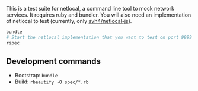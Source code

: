 This is a test suite for netlocal, a command line tool to mock network services.  It requires ruby and bundler.  You will also need an implementation of netlocal to test (currently, only [avh4/netlocal-js](http://github.com/avh4/netlocal-js)).

```bash
bundle
# Start the netlocal implementation that you want to test on port 9999
rspec
```

## Development commands

 - Bootstrap: `bundle`
 - Build: `rbeautify -O spec/*.rb`